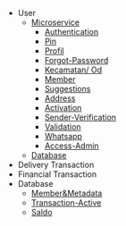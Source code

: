 <!-- docs/_sidebar.md -->
- User
    - [Microservice](/)
      - [Authentication](authentication.md)
      - [Pin](pin.md)
      - [Profil](profil.md)
      - [Forgot-Password](forgot-password.md)
      - [Kecamatan/ Od](kecamatan.md)
      - [Member](member.md)
      - [Suggestions](suggestions.md)
      - [Address](address.md)
      - [Activation](activation.md)
      - [Sender-Verification](sender-verfication.md)
      - [Validation](validation.md)
      - [Whatsapp](whatsapp.md)
      - [Access-Admin](access-admin.md)
    - [Database](/)
- Delivery Transaction
- Financial Transaction
- Database
    - [Member&Metadata](member&metadata.md)
    - [Transaction-Active](transactionactive.md)
    - [Saldo](saldo.md)
